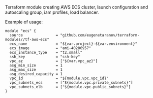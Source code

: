 Terraform module creating AWS ECS cluster, launch configuration and autoscaling group, iam profiles, load balancer. 

Example of usage:
```
module "ecs" {
  source               = "github.com/eugenetaranov/terraform-modules//tf-aws-ecs"
  ecs_name             = "${var.project}-${var.environment}"
  ecs_image            = "ami-40286957"
  ecs_instance_type    = "t2.small"
  ssh_key              = "ssh-key"
  vpc_az               = ["${var.vpc_az}"]
  asg_min_size         = 1
  asg_max_size         = 1
  asg_desired_capacity = 1
  vpc_id               = "${module.vpc.vpc_id}"
  vpc_subnets_ecs      = ["${module.vpc.private_subnets}"]
  vpc_subnets_elb      = ["${module.vpc.public_subnets}"]
}
```
